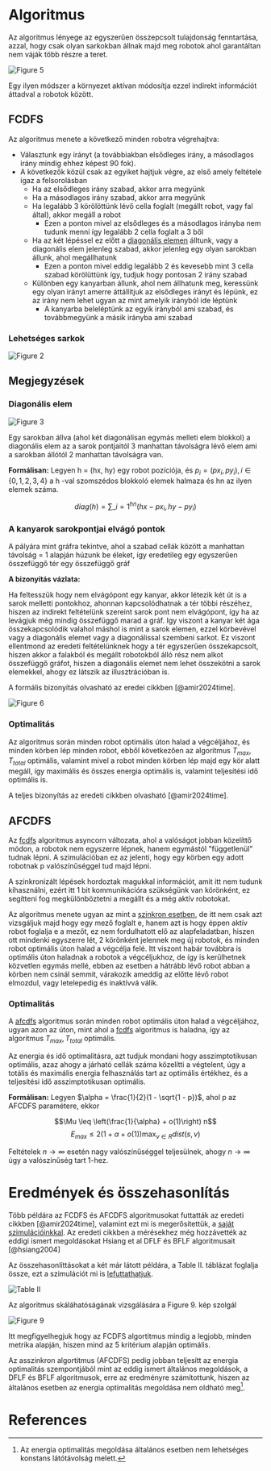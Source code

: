 # Algoritmus

Az algoritmus lényege az egyszerűen összepcsolt tulajdonság fenntartása, azzal, hogy csak olyan sarkokban állnak majd meg robotok ahol garantáltan nem váják több részre a teret.

![Figure 5](./images/fig5.png)

Egy ilyen módszer a környezet aktívan módosítja ezzel indirekt információt áttadval a robotok között.

## FCDFS

Az algoritmus menete a következő minden robotra végrehajtva:

- Választunk egy irányt (a továbbiakban elsődleges irány, a másodlagos irány mindig ehhez képest 90 fok).
- A következők közül csak az egyiket hajtjuk végre, az első amely feltétele igaz a felsorolásban
  - Ha az elsődleges irány szabad, akkor arra megyünk
  - Ha a másodlagos irány szabad, akkor arra megyünk
  - Ha legalább 3 körölöttünk lévő cella foglalt (megállt robot, vagy fal által), akkor megáll a robot
    - Ezen a ponton mivel az elsődleges és a másodlagos irányba nem tudunk menni így legalább 2 cella foglalt a 3 ből
  - Ha az két lépéssel ez előtt a [diagonális elemen](#diagonális-elem) álltunk, vagy a diagonális elem jelenleg szabad, akkor jelenleg egy olyan sarokban állunk, ahol megállhatunk
    - Ezen a ponton mivel eddig legalább 2 és kevesebb mint 3 cella szabad körölüttünk így, tudjuk hogy pontosan 2 irány szabad
  - Különben egy kanyarban állunk, ahol nem állhatunk meg, keressünk egy olyan irányt amerre áttállítjuk az elsődleges irányt és lépünk, ez az irány nem lehet ugyan az mint amelyik irányból ide léptünk
    - A kanyarba beleléptünk az egyik irányból ami szabad, és továbbmegyünk a másik irányba ami szabad

### Lehetséges sarkok

![Figure 2](./images/fig2.png)

## Megjegyzések

### Diagonális elem

![Figure 3](./images/fig3.png)

Egy sarokban állva (ahol két diagonálisan egymás melleti elem blokkol) a diagonális elem az a sarok pontjaitól 3 manhattan távolságra lévő elem ami a sarokban állótól 2 manhattan távolságra van.

**Formálisan:** Legyen h = (hx, hy) egy robot pozíciója, és $p_i = (px_i, py_i), i \in \{0, 1, 2, 3, 4\}$ a h -val szomszédos blokkoló elemek halmaza és hn az ilyen elemek száma.

$$diag(h) = \sum\_{i = 1}^{hn} (hx - px_i, hy - py_i)$$

### A kanyarok sarokpontjai elvágó pontok

A pályára mint gráfra tekintve, ahol a szabad cellák között a manhattan távolság = 1 alapján húzunk be éleket, így eredetileg egy egyszerűen összefüggő tér egy összefüggő gráf

**A bizonyítás vázlata:**

Ha feltesszük hogy nem elvágópont egy kanyar, akkor létezik két út is a sarok melletti pontokhoz, ahonnan kapcsolódhatnak a tér többi részéhez, hiszen az indirekt feltételünk szereint sarok pont nem elvágópont, így ha az levágjuk még mindig összefüggő marad a gráf. Igy viszont a kanyar két ága összekapcsolódik valahol máshol is mint a sarok elemen, ezzel körbevével vagy a diagonális elemet vagy a diagonálissal szembeni sarkot.
Ez viszont ellentmond az eredeti feltételünknek hogy a tér egyszerűen összekapcsolt, hiszen akkor a falakból és megállt robotokból álló rész nem alkot összefüggő gráfot, hiszen a diagonális elemet nem lehet összekötni a sarok elemekkel, ahogy ez látszik az illusztrációban is.

A formális bizonyítás olvasható az eredei cikkben [@amir2024time].

![Figure 6](./images/fig6.png)

### Optimalitás

Az algoritmus során minden robot optimális úton halad a végcéljához, és minden körben lép minden robot, ebből következően az algoritmus $T_{max}, T_{total}$ optimális, valamint mivel a robot minden körben lép majd egy kör alatt megáll, így maximális és összes energia optimális is, valamint teljesítési idő optimális is.

A teljes bizonyítás az eredeti cikkben olvasható [@amir2024time].

## AFCDFS

Az [fcdfs](#fcdfs) algoritmus asyncorn változata, ahol a valóságot jobban közelíttő módon, a robotok nem egyszerre lépnek, hanem egymástól "függetlenül" tudnak lépni. A szimulációban ez az jelenti, hogy egy körben egy adott robotnak p valószínűséggel tud majd lépni.

A szinkronizált lépések hordoztak magukkal információt, amit itt nem tudunk kihasználni, ezért itt 1 bit kommunikációra szükségünk van körönként, ez segítteni fog megkülönböztetni a megállt és a még aktív robotokat.

Az algoritmus menete ugyan az mint a [szinkron esetben](#algoritmus), de itt nem csak azt vizsgáljuk majd hogy egy mező foglalt e, hanem azt is hogy éppen aktív robot foglalja e a mezőt, ez nem fordulhatott elő az alapfeladatban, hiszen ott mindenki egyszerre lét, 2 körönként jelennek meg új robotok, és minden robot optimális úton halad a végcélja felé. Itt viszont habár továbbra is optimális úton haladnak a robotok a végcéljukhoz, de így is kerülhetnek közvetlen egymás mellé, ebben az esetben a hátrább lévő robot abban a körben nem csinál semmit, várakozik ameddig az előtte lévő robot elmozdul, vagy letelepedig és inaktívvá válik.

### Optimalitás

A [afcdfs](#afcdfs) algoritmus során minden robot optimális úton halad a végcéljához, ugyan azon az úton, mint ahol a [fcdfs](#fcdfs) algoritmus is haladna, így az algoritmus $T_{max}, T_{total}$ optimális.

Az energia és idő optimalitásra, azt tudjuk mondani hogy asszimptotikusan optimális, azaz ahogy a járható cellák száma közelítti a végtelent, úgy a totális és maximális energia felhasználás tart az optimális értékhez, és a teljesítési idő asszimptotikusan optimális.

**Formálisan:** Legyen $\alpha = \frac{1}{2}(1 - \sqrt{1 - p})$, ahol p az AFCDFS paramétere, ekkor

$$\Mu \leq \left(\frac{1}{\alpha} + o(1)\right) n$$
$$E_{max} \leq 2\left(1 + \alpha + o(1)\right) \max_{v \in R} dist(s, v)$$

Feltételek $n \to \infty$ esetén nagy valószínűséggel teljesülnek, ahogy $n \to \infty$ úgy a valószínűség tart 1-hez.

# Eredmények és összehasonlítás

Több példára az FCDFS és AFCDFS algoritmusokat futtatták az eredeti cikkben [@amir2024time], valamint ezt mi is megerősítettük, a [saját szimulációinkkal](https://kristofy.github.io/uniform-dispersion-problem/simulation).
Az eredeti cikkben a mérésekhez még hozzávették az eddigi ismert megoldásokat Hsiang et al DFLF és BFLF algoritmusait [@hsiang2004]

Az összehasonlíttásokat a két már látott példára, a Table II. táblázat foglalja össze, ezt a szimulációt mi is [lefuttathatjuk](https://kristofy.github.io/uniform-dispersion-problem/simulation).

![Table II](./images/table2.png)

Az algoritmus skáláhatóságának vizsgálására a Figure 9. kép szolgál

![Figure 9](./images/fig9.png)

Itt megfigyelhegjuk hogy az FCDFS algortitmus mindig a legjobb, minden metrika alapján, hiszen mind az 5 kritérium alapján optimális.

Az asszinkron algortitmus (AFCDFS) pedig jobban teljesítt az energia optimalitás szempontjából mint az eddig ismert általános megoldások, a DFLF és BFLF algoritmusok, erre az eredményre számítottunk, hiszen az általános esetben az energia optimalitás megoldása nem oldható meg[^1].

[^1]: Az energia optimalitás megoldása általános esetben nem lehetséges konstans látótávolság melett.

# References
